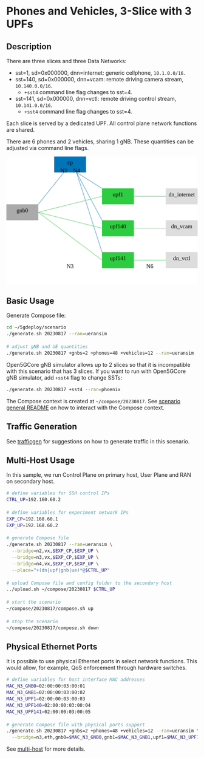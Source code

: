# Phones and Vehicles, 3-Slice with 3 UPFs

## Description

There are three slices and three Data Networks:

* sst=1, sd=0x000000, dnn=internet: generic cellphone, `10.1.0.0/16`.
* sst=140, sd=0x000000, dnn=vcam: remote driving camera stream, `10.140.0.0/16`.
  * `+sst4` command line flag changes to sst=4.
* sst=141, sd=0x000000, dnn=vctl: remote driving control stream, `10.141.0.0/16`.
  * `+sst4` command line flag changes to sst=4.

Each slice is served by a dedicated UPF.
All control plane network functions are shared.

There are 6 phones and 2 vehicles, sharing 1 gNB.
These quantities can be adjusted via command line flags.

![topology diagram](topo.svg)

## Basic Usage

Generate Compose file:

```bash
cd ~/5gdeploy/scenario
./generate.sh 20230817 --ran=ueransim

# adjust gNB and UE quantities
./generate.sh 20230817 +gnbs=2 +phones=48 +vehicles=12 --ran=ueransim
```

Open5GCore gNB simulator allows up to 2 slices so that it is incompatible with this scenario that has 3 slices.
If you want to run with Open5GCore gNB simulator, add `+sst4` flag to change SSTs:

```bash
./generate.sh 20230817 +sst4 --ran=phoenix
```

The Compose context is created at `~/compose/20230817`.
See [scenario general README](../README.md) on how to interact with the Compose context.

## Traffic Generation

See [trafficgen](trafficgen.md) for suggestions on how to generate traffic in this scenario.

## Multi-Host Usage

In this sample, we run Control Plane on primary host, User Plane and RAN on secondary host.

```bash
# define variables for SSH control IPs
CTRL_UP=192.160.60.2

# define variables for experiment network IPs
EXP_CP=192.168.60.1
EXP_UP=192.168.60.2

# generate Compose file
./generate.sh 20230817 --ran=ueransim \
  --bridge=n2,vx,$EXP_CP,$EXP_UP \
  --bridge=n3,vx,$EXP_CP,$EXP_UP \
  --bridge=n4,vx,$EXP_CP,$EXP_UP \
  --place="+(dn|upf|gnb|ue)*@$CTRL_UP"

# upload Compose file and config folder to the secondary host
../upload.sh ~/compose/20230817 $CTRL_UP

# start the scenario
~/compose/20230817/compose.sh up

# stop the scenario
~/compose/20230817/compose.sh down
```

## Physical Ethernet Ports

It is possible to use physical Ethernet ports in select network functions.
This would allow, for example, QoS enforcement through hardware switches.

```bash
# define variables for host interface MAC addresses
MAC_N3_GNB0=02:00:00:03:00:01
MAC_N3_GNB1=02:00:00:03:00:02
MAC_N3_UPF1=02:00:00:03:00:03
MAC_N3_UPF140=02:00:00:03:00:04
MAC_N3_UPF141=02:00:00:03:00:05

# generate Compose file with physical ports support
./generate.sh 20230817 +gnbs=2 +phones=48 +vehicles=12 --ran=ueransim \
  --bridge=n3,eth,gnb0=$MAC_N3_GNB0,gnb1=$MAC_N3_GNB1,upf1=$MAC_N3_UPF1,upf140=$MAC_N3_UPF140,upf141=$MAC_N3_UPF141
```

See [multi-host](../../docs/multi-host.md) for more details.
